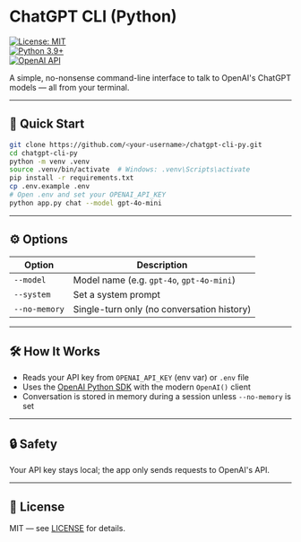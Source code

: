 # ChatGPT CLI (Python)  
[![License: MIT](https://img.shields.io/badge/License-MIT-yellow.svg)](LICENSE)  
[![Python 3.9+](https://img.shields.io/badge/python-3.9%2B-blue)](https://www.python.org/)  
[![OpenAI API](https://img.shields.io/badge/API-OpenAI-orange)](https://platform.openai.com/docs/)  

A simple, no-nonsense command-line interface to talk to OpenAI's ChatGPT models — all from your terminal.

---

## 🚀 Quick Start

```bash
git clone https://github.com/<your-username>/chatgpt-cli-py.git
cd chatgpt-cli-py
python -m venv .venv
source .venv/bin/activate  # Windows: .venv\Scripts\activate
pip install -r requirements.txt
cp .env.example .env
# Open .env and set your OPENAI_API_KEY
python app.py chat --model gpt-4o-mini
```

---

## ⚙️ Options

| Option         | Description                                                       |
| -------------- | ----------------------------------------------------------------- |
| `--model`      | Model name (e.g. `gpt-4o`, `gpt-4o-mini`)                         |
| `--system`     | Set a system prompt                                               |
| `--no-memory`  | Single-turn only (no conversation history)                        |

---

## 🛠 How It Works

- Reads your API key from `OPENAI_API_KEY` (env var) or `.env` file  
- Uses the [OpenAI Python SDK](https://github.com/openai/openai-python) with the modern `OpenAI()` client  
- Conversation is stored in memory during a session unless `--no-memory` is set  

---

## 🔒 Safety

Your API key stays local; the app only sends requests to OpenAI's API.

---

## 📜 License

MIT — see [LICENSE](LICENSE) for details.
